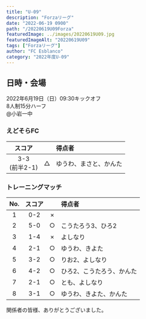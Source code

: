 ```yaml
---
title: "U-09"
description: "Forzaリーグ"
date: "2022-06-19 0900"
path: "/20220619U09Forza"
featuredImage: ../images/20220619U09.jpg
featuredImageAlt: "20220619U09"
tags: ["Forzaリーグ"]
author: "FC Esblanco"
category: "2022年度U-09"
---
```


## 日時・会場

2022年6月19日（日）09:30キックオフ<br>
8人制15分ハーフ<br>
@小岩一中

### えどそらFC

| スコア |   | 得点者  |
|:------:|:-:|:--------|
| 3-3<br/>(前半2-1) | △ |ゆうわ、まさと、かんた|

### トレーニングマッチ

| No.| スコア |   | 得点者  |
|:--:|:------:|:-:|:--------|
| 1  | 0-2 | × ||
| 2  | 5-0 | ○ |こうたろう3、ひろ2|
| 3  | 1-4 | × |よしなり|
| 4  | 2-1 | ○ |ゆうわ、きよた|
| 5  | 3-2 | ○ |りお2、よしなり|
| 6  | 4-2 | ○ |ひろ2、こうたろう、かんた|
| 7  | 2-1 | ○ |とも、よしなり|
| 8  | 3-1 | ○ |ゆうわ、きよた、かんた|



関係者の皆様、ありがとうございました。